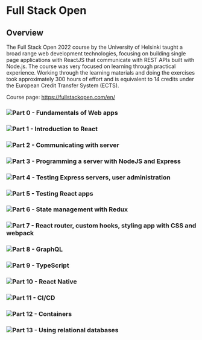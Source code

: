 # Full Stack Open

## Overview
The Full Stack Open 2022 course by the University of Helsinki taught a broad range web development technologies, focusing on building single page applications with ReactJS that communicate with REST APIs built with Node.js. The course was very focused on learning through practical experience. Working through the learning materials and doing the exercises took approximately 300 hours of effort and is equivalent to 14 credits under the European Credit Transfer System (ECTS).

Course page: https://fullstackopen.com/en/


### ![Part 0 - Fundamentals of Web apps](https://github.com/MartinOvington/fullstack/tree/main/part0)

### ![Part 1 - Introduction to React](https://github.com/MartinOvington/fullstack/tree/main/part1)

### ![Part 2 - Communicating with server](https://github.com/MartinOvington/fullstack/tree/main/part2)

### ![Part 3 - Programming a server with NodeJS and Express](https://github.com/MartinOvington/fullstack-part3)

### ![Part 4 - Testing Express servers, user administration](https://github.com/MartinOvington/fullstack-part4)

### ![Part 5 - Testing React apps](https://github.com/MartinOvington/fullstack-part5)

### ![Part 6 - State management with Redux](https://github.com/MartinOvington/fullstack-part6)

### ![Part 7 - React router, custom hooks, styling app with CSS and webpack](https://github.com/MartinOvington/fullstack-part7)

### ![Part 8 - GraphQL](https://github.com/MartinOvington/fullstack-part8)

### ![Part 9 - TypeScript](https://github.com/MartinOvington/fullstack-part9)

### ![Part 10 - React Native](https://github.com/MartinOvington/fullstack-part10)

### ![Part 11 - CI/CD](https://github.com/MartinOvington/phonebook)

### ![Part 12 - Containers](https://github.com/MartinOvington/fullstack-part12)

### ![Part 13 - Using relational databases](https://github.com/MartinOvington/fullstack-part13)

